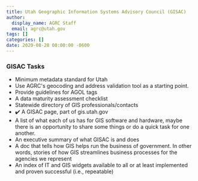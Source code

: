 ```yaml
---
title: Utah Geographic Information Systems Advisory Council (GISAC)
author:
  display_name: AGRC Staff
  email: agrc@utah.gov
tags: []
categories: []
date: 2020-08-28 00:00:00 -0600
---
```


### GISAC Tasks

- Minimum metadata standard for Utah
- Use AGRC's geocoding and address validation tool as a starting point.
- Provide guidelines for AGOL tags
- A data maturity assessment checklist
- Statewide directory of GIS professionals/contacts
- ✔️ A GISAC page, part of gis.utah.gov
- A list of what each of us has for GIS software and hardware, maybe there is an opportunity to share some things or do a quick task for one another.
- An executive summary of what GISAC is and does
- A doc that tells how GIS helps run the business of government. In other words, stories of how GIS streamlines business processes for the agencies we represent
- An index of IT and GIS widgets available to all or at least implemented and proven successful (i.e., repeatable)

